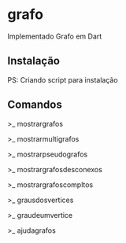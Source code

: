 # grafo
Implementado Grafo em Dart

## Instalação
PS: Criando script para instalação

## Comandos
\>_ mostrargrafos

\>_ mostrarmultigrafos

\>_ mostrarpseudografos

\>_ mostrargrafosdesconexos

\>_ mostrargrafoscompltos

\>_ grausdosvertices

\>_ graudeumvertice

\>_ ajudagrafos
